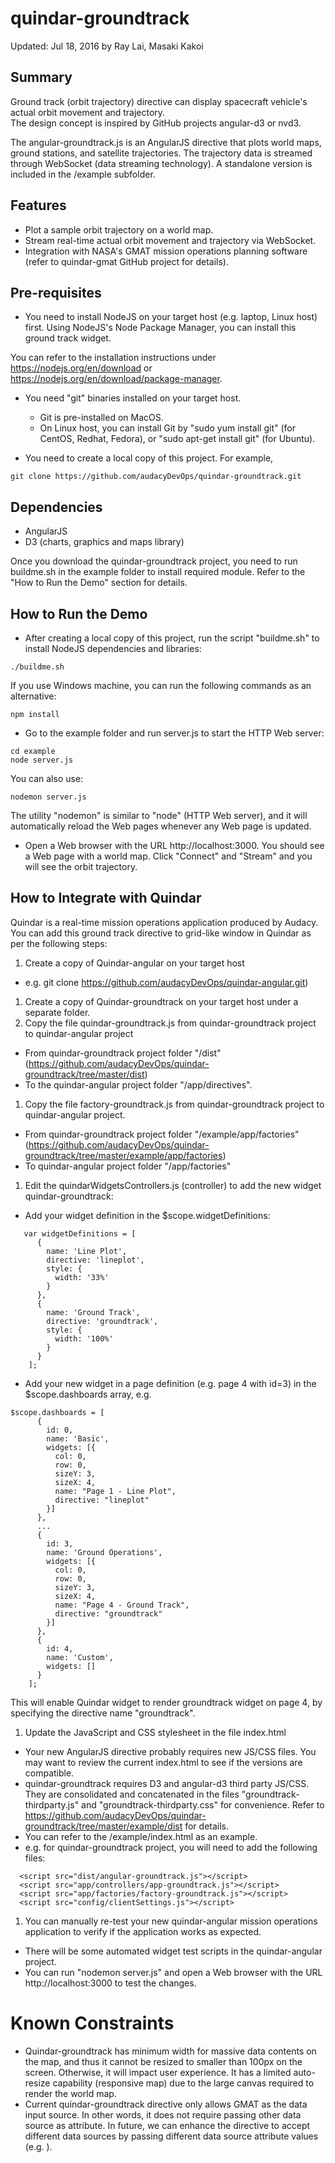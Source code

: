 # quindar-groundtrack
Updated: Jul 18, 2016 by Ray Lai, Masaki Kakoi

## Summary
Ground track (orbit trajectory) directive can display spacecraft vehicle's actual orbit movement and trajectory.  
The design concept is inspired by GitHub projects angular-d3 or nvd3.

The angular-groundtrack.js is an AngularJS directive that plots world maps, ground stations, 
and satellite trajectories.  The trajectory data is streamed through WebSocket (data streaming technology).
A standalone version is included in the /example subfolder. 

## Features
* Plot a sample orbit trajectory on a world map.
* Stream real-time actual orbit movement and trajectory via WebSocket.
* Integration with NASA's GMAT mission operations planning software (refer to quindar-gmat GitHub project for details).

## Pre-requisites
* You need to install NodeJS on your target host (e.g. laptop, Linux host) first.
Using NodeJS's Node Package Manager, you can install this ground track widget. 

You can refer to the installation instructions under https://nodejs.org/en/download or https://nodejs.org/en/download/package-manager.

* You need "git" binaries installed on your target host. 
  - Git is pre-installed on MacOS.
  - On Linux host, you can install Git by "sudo yum install git" (for CentOS, Redhat, Fedora), or "sudo apt-get install git" (for Ubuntu).

* You need to create a local copy of this project. For example,
```
git clone https://github.com/audacyDevOps/quindar-groundtrack.git
``` 

## Dependencies
* AngularJS
* D3 (charts, graphics and maps library)

Once you download the quindar-groundtrack project, you need to run buildme.sh in the example folder to install required module. Refer to the "How to Run the Demo" section for details. 	
	
## How to Run the Demo
* After creating a local copy of this project, run the script "buildme.sh" to install NodeJS dependencies and libraries:

```
./buildme.sh
```

If you use Windows machine, you can run the following commands as an alternative:
```
npm install
```

* Go to the example folder and run server.js to start the HTTP Web server: 
```
cd example
node server.js
```

You can also use:
```
nodemon server.js
```

The utility "nodemon" is similar to "node" (HTTP Web server), and it will automatically reload the Web pages whenever any Web page is updated.

* Open a Web browser with the URL http://localhost:3000. You should see a Web page with a world map. Click "Connect" and "Stream" and you will see the orbit trajectory.

	
## How to Integrate with Quindar 
Quindar is a real-time mission operations application produced by Audacy. You can add this ground track directive to grid-like window in Quindar as per the following steps:
	
1. Create a copy of Quindar-angular on your target host 
  - e.g. git clone https://github.com/audacyDevOps/quindar-angular.git)
1. Create a copy of Quindar-groundtrack on your target host under a separate folder.
1. Copy the file quindar-groundtrack.js from quindar-groundtrack project to quindar-angular project
  - From quindar-groundtrack project folder "/dist" (https://github.com/audacyDevOps/quindar-groundtrack/tree/master/dist) 
  - To the quindar-angular project folder "/app/directives".
1. Copy the file factory-groundtrack.js from quindar-groundtrack project to quindar-angular project.
  - From quindar-groundtrack project folder "/example/app/factories" (https://github.com/audacyDevOps/quindar-groundtrack/tree/master/example/app/factories)
  - To quindar-angular project folder "/app/factories"
1. Edit the quindarWidgetsControllers.js (controller) to add the new widget quindar-groundtrack:
  - Add your widget definition in the $scope.widgetDefinitions:
```
   var widgetDefinitions = [
      {
        name: 'Line Plot',
        directive: 'lineplot',
        style: {
          width: '33%'
        }
      },
      {
        name: 'Ground Track',
        directive: 'groundtrack',
        style: {
          width: '100%'
        }
      }
    ];
```

  - Add your new widget in a page definition (e.g. page 4 with id=3) in the $scope.dashboards array, e.g.
```
$scope.dashboards = [
      {
        id: 0,
        name: 'Basic',
        widgets: [{
          col: 0,
          row: 0,
          sizeY: 3,
          sizeX: 4,
          name: "Page 1 - Line Plot",
          directive: "lineplot"
        }]
      },
      ...
      {
        id: 3,
        name: 'Ground Operations',
        widgets: [{
          col: 0,
          row: 0,
          sizeY: 3,
          sizeX: 4,
          name: "Page 4 - Ground Track",
          directive: "groundtrack"
        }]
      },
      {
        id: 4,
        name: 'Custom',
        widgets: []
      }
    ];
```

This will enable Quindar widget to render groundtrack widget on page 4, by specifying the directive name "groundtrack". 

1. Update the JavaScript and CSS stylesheet in the file index.html
  - Your new AngularJS directive probably requires new JS/CSS files. You may want to review the current index.html
to see if the versions are compatible.
  - quindar-groundtrack requires D3 and angular-d3 third party JS/CSS. They are consolidated and concatenated in the files "groundtrack-thirdparty.js" and "groundtrack-thirdparty.css" for convenience. Refer to https://github.com/audacyDevOps/quindar-groundtrack/tree/master/example/dist for details.
  - You can refer to the /example/index.html as an example.
  - e.g. for quindar-groundtrack project, you will need to add the following files:
```
  <script src="dist/angular-groundtrack.js"></script>
  <script src="app/controllers/app-groundtrack.js"></script>
  <script src="app/factories/factory-groundtrack.js"></script>
  <script src="config/clientSettings.js"></script>
```

1. You can manually re-test your new quindar-angular mission operations application to verify if the application works as expected.
  - There will be some automated widget test scripts in the quindar-angular project.
  - You can run "nodemon server.js" and open a Web browser with the URL http://localhost:3000 to test the changes.


# Known Constraints
* Quindar-groundtrack has minimum width for massive data contents on the map, and thus it cannot be resized to smaller than 100px on the screen. Otherwise, it will impact user experience. It has a limited auto-resize capability (responsive map) due to the large canvas required to render the world map.  
* Current quindar-groundtrack directive only allows GMAT as the data input source. In other words, it does not require passing other data source as attribute. In future, we can enhance the directive to accept different data sources by passing different data source attribute values (e.g. <groundtrack data="myDataSource">).

